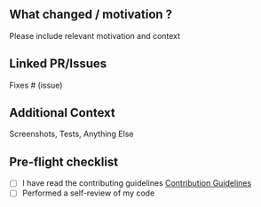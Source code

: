 ## What changed / motivation ?

Please include relevant motivation and context

## Linked PR/Issues

Fixes # (issue)

## Additional Context

<!--- Screenshots, Tests, Breaking Change, Anything Else ? --->

Screenshots, Tests, Anything Else

## Pre-flight checklist

- [ ] I have read the contributing guidelines
      [Contribution Guidelines](./CONTRIBUTING.md)
- [ ] Performed a self-review of my code